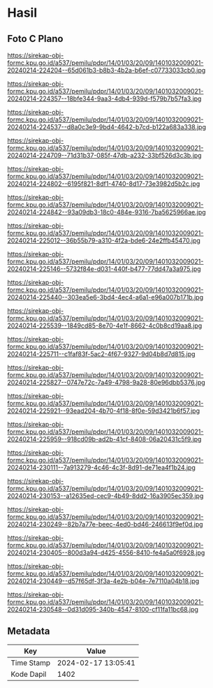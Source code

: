 # Hasil

## Foto C Plano

https://sirekap-obj-formc.kpu.go.id/a537/pemilu/pdpr/14/01/03/20/09/1401032009021-20240214-224204--65d061b3-b8b3-4b2a-b6ef-c07733033cb0.jpg

https://sirekap-obj-formc.kpu.go.id/a537/pemilu/pdpr/14/01/03/20/09/1401032009021-20240214-224357--18bfe344-9aa3-4db4-939d-f579b7b57fa3.jpg

https://sirekap-obj-formc.kpu.go.id/a537/pemilu/pdpr/14/01/03/20/09/1401032009021-20240214-224537--d8a0c3e9-9bd4-4642-b7cd-b122a683a338.jpg

https://sirekap-obj-formc.kpu.go.id/a537/pemilu/pdpr/14/01/03/20/09/1401032009021-20240214-224709--71d31b37-085f-47db-a232-33bf526d3c3b.jpg

https://sirekap-obj-formc.kpu.go.id/a537/pemilu/pdpr/14/01/03/20/09/1401032009021-20240214-224802--6195f821-8df1-4740-8d17-73e3982d5b2c.jpg

https://sirekap-obj-formc.kpu.go.id/a537/pemilu/pdpr/14/01/03/20/09/1401032009021-20240214-224842--93a09db3-18c0-484e-9316-7ba5625966ae.jpg

https://sirekap-obj-formc.kpu.go.id/a537/pemilu/pdpr/14/01/03/20/09/1401032009021-20240214-225012--36b55b79-a310-4f2a-bde6-24e2ffb45470.jpg

https://sirekap-obj-formc.kpu.go.id/a537/pemilu/pdpr/14/01/03/20/09/1401032009021-20240214-225146--5732f84e-d031-440f-b477-77dd47a3a975.jpg

https://sirekap-obj-formc.kpu.go.id/a537/pemilu/pdpr/14/01/03/20/09/1401032009021-20240214-225440--303ea5e6-3bd4-4ec4-a6a1-e96a007b171b.jpg

https://sirekap-obj-formc.kpu.go.id/a537/pemilu/pdpr/14/01/03/20/09/1401032009021-20240214-225539--1849cd85-8e70-4e1f-8662-4c0b8cd19aa8.jpg

https://sirekap-obj-formc.kpu.go.id/a537/pemilu/pdpr/14/01/03/20/09/1401032009021-20240214-225711--c1faf83f-5ac2-4f67-9327-9d04b8d7d815.jpg

https://sirekap-obj-formc.kpu.go.id/a537/pemilu/pdpr/14/01/03/20/09/1401032009021-20240214-225827--0747e72c-7a49-4798-9a28-80e96dbb5376.jpg

https://sirekap-obj-formc.kpu.go.id/a537/pemilu/pdpr/14/01/03/20/09/1401032009021-20240214-225921--93ead204-4b70-4f18-8f0e-59d3421b6f57.jpg

https://sirekap-obj-formc.kpu.go.id/a537/pemilu/pdpr/14/01/03/20/09/1401032009021-20240214-225959--918cd09b-ad2b-41cf-8408-06a20431c5f9.jpg

https://sirekap-obj-formc.kpu.go.id/a537/pemilu/pdpr/14/01/03/20/09/1401032009021-20240214-230111--7a913279-4c46-4c3f-8d91-de71ea4f1b24.jpg

https://sirekap-obj-formc.kpu.go.id/a537/pemilu/pdpr/14/01/03/20/09/1401032009021-20240214-230153--a12635ed-cec9-4b49-8dd2-16a3905ec359.jpg

https://sirekap-obj-formc.kpu.go.id/a537/pemilu/pdpr/14/01/03/20/09/1401032009021-20240214-230249--82b7a77e-beec-4ed0-bd46-246613f9ef0d.jpg

https://sirekap-obj-formc.kpu.go.id/a537/pemilu/pdpr/14/01/03/20/09/1401032009021-20240214-230405--800d3a94-d425-4556-8410-fe4a5a0f6928.jpg

https://sirekap-obj-formc.kpu.go.id/a537/pemilu/pdpr/14/01/03/20/09/1401032009021-20240214-230449--d57f65df-3f3a-4e2b-b04e-7e7110a04b18.jpg

https://sirekap-obj-formc.kpu.go.id/a537/pemilu/pdpr/14/01/03/20/09/1401032009021-20240214-230548--0d31d095-340b-4547-8100-cf11fa11bc68.jpg


## Metadata

| Key        | Value               |
| ---------- | ------------------- |
| Time Stamp | 2024-02-17 13:05:41 |
| Kode Dapil | 1402                |



